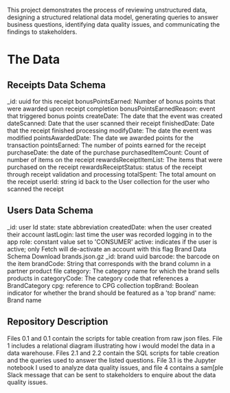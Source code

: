 This project demonstrates the process of reviewing unstructured data, designing a structured relational data model, generating queries to answer business questions, identifying data quality issues, and communicating the findings to stakeholders.

# The Data
## Receipts Data Schema

  _id: uuid for this receipt
  bonusPointsEarned: Number of bonus points that were awarded upon receipt completion
  bonusPointsEarnedReason: event that triggered bonus points
  createDate: The date that the event was created
  dateScanned: Date that the user scanned their receipt
  finishedDate: Date that the receipt finished processing
  modifyDate: The date the event was modified
  pointsAwardedDate: The date we awarded points for the transaction
  pointsEarned: The number of points earned for the receipt
  purchaseDate: the date of the purchase
  purchasedItemCount: Count of number of items on the receipt
  rewardsReceiptItemList: The items that were purchased on the receipt
  rewardsReceiptStatus: status of the receipt through receipt validation and processing
  totalSpent: The total amount on the receipt
  userId: string id back to the User collection for the user who scanned the receipt
## Users Data Schema
  _id: user Id
  state: state abbreviation
  createdDate: when the user created their account
  lastLogin: last time the user was recorded logging in to the app
  role: constant value set to 'CONSUMER'
  active: indicates if the user is active; only Fetch will de-activate an account with this flag
  Brand Data Schema
  Download brands.json.gz
  _id: brand uuid
  barcode: the barcode on the item
  brandCode: String that corresponds with the brand column in a partner product file
  category: The category name for which the brand sells products in
  categoryCode: The category code that references a BrandCategory
  cpg: reference to CPG collection
  topBrand: Boolean indicator for whether the brand should be featured as a 'top brand'
  name: Brand name

## Repository Description
Files 0.1 and 0.1 contain the scripts for table creation from raw json files. File 1 includes a relational diagram illustrating how i would model the data in a data warehouse. Files 2.1 and 2.2 contain the SQL scripts for table creation and the queries used to answer the listed questions. File 3.1 is the Jupyter notebook I used to analyze data quality issues, and file 4 contains a sam[ple Slack message that can be sent to stakeholders to enquire about the data quality issues.
